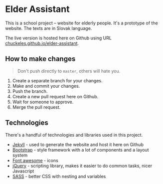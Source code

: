 # Elder Assistant

This is a school project – website for elderly people. It's a prototype of the website. The texts are in Slovak language.

The live version is hosted here on Github using URL [chuckeles.github.io/elder-assistant](https://chuckeles.github.io/elder-assistant/).

## How to make changes

> Don't push directly to `master`, others will hate you.

1. Create a separate branch for your changes.
2. Make and commit your changes.
3. Push the branch.
4. Create a new pull request here on Github.
5. Wait for someone to approve.
6. Merge the pull request.

## Technologies

There's a handful of technologies and libraries used in this project.

- [Jekyll](http://jekyllrb.com/) - used to generate the website and host it here on Github
- [Bootstrap](https://v4-alpha.getbootstrap.com/) - style framework with a lot of components and a layout system
- [Font awesome](http://fontawesome.io/) - icons
- [jQuery](http://jquery.com/) - scripting library, makes it easier to do common tasks, nicer Javascript
- [SASS](http://sass-lang.com/guide) - better CSS with nesting and variables
